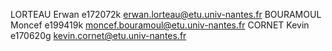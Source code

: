 LORTEAU Erwan e172072k erwan.lorteau@etu.univ-nantes.fr
BOURAMOUL Moncef e199419k moncef.bouramoul@etu.univ-nantes.fr
CORNET Kevin e170620g kevin.cornet@etu.univ-nantes.fr
